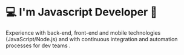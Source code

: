 # 💻  I'm Javascript Developer 📱

  Experience with back-end, front-end and mobile technologies (JavaScript/Node.js) and with continuous integration and automation processes for dev teams .


